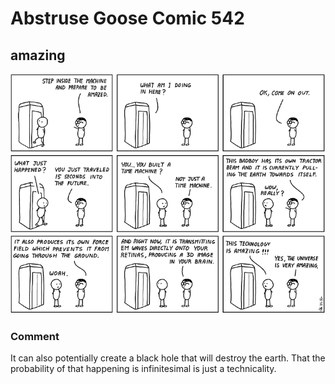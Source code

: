 # Abstruse Goose Comic 542
## amazing

![image](the_greatest_inventor.png)
### Comment
It can also potentially create a black hole that will destroy the earth. That the probability of that happening is infinitesimal is just a technicality.
